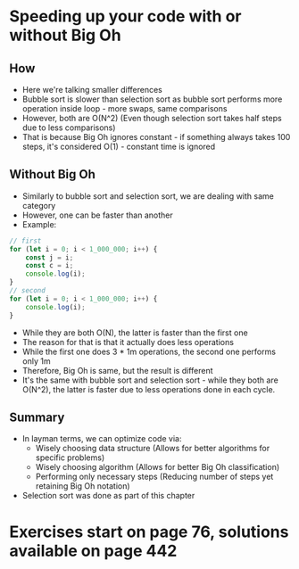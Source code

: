 # Speeding up your code with or without Big Oh

## How
- Here we're talking smaller differences
- Bubble sort is slower than selection sort as bubble sort performs more operation inside loop - more swaps, same comparisons
- However, both are O(N^2) (Even though selection sort takes half steps due to less comparisons)
- That is because Big Oh ignores constant - if something always takes 100 steps, it's considered O(1) - constant time is ignored

## Without Big Oh
- Similarly to bubble sort and selection sort, we are dealing with same category
- However, one can be faster than another
- Example:
```js
// first
for (let i = 0; i < 1_000_000; i++) {
    const j = i;
    const c = i;
    console.log(i);
}
// second
for (let i = 0; i < 1_000_000; i++) {
    console.log(i);
}
```
- While they are both O(N), the latter is faster than the first one
- The reason for that is that it actually does less operations
- While the first one does 3 * 1m operations, the second one performs only 1m
- Therefore, Big Oh is same, but the result is different
- It's the same with bubble sort and selection sort - while they both are O(N^2), the latter is faster due to less operations done in each cycle.

## Summary
- In layman terms, we can optimize code via:
  - Wisely choosing data structure (Allows for better algorithms for specific problems)
  - Wisely choosing algorithm (Allows for better Big Oh classification)
  - Performing only necessary steps (Reducing number of steps yet retaining Big Oh notation)
- Selection sort was done as part of this chapter

# Exercises start on page 76, solutions available on page 442
